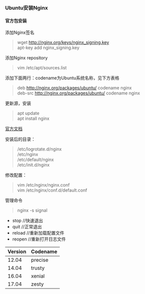 ### Ubuntu安装Nginx

#### 官方包安装
添加Nginx签名
> wget <a href="http://nginx.org/keys/nginx_signing.key">http://nginx.org/keys/nginx_signing.key</a>  
apt-key add nginx_signing.key

添加Nginx repository
> vim /etc/apt/sources.list

添加下面两行：codename为Ubuntu系统名称，见下方表格
> deb <a href="http://nginx.org/packages/ubuntu/">http://nginx.org/packages/ubuntu/</a> codename nginx  
deb-src <a href="http://nginx.org/packages/ubuntu/">http://nginx.org/packages/ubuntu/</a> codename nginx

更新源，安装
> apt update  
apt install nginx

[官方文档](http://nginx.org/en/docs)

安装后的目录：
> /etc/logrotate.d/nginx  
/etc/nginx  
/etc/default/nginx  
/etc/init.d/nginx

修改配置：
> vim /etc/nginx/nginx.conf  
vim /etc/nginx/conf.d/default.conf

管理命令
> nginx -s signal

- stop //快速退出
- quit //正常退出
- reload //重新加载配置文件
- reopen //重新打开日志文件

| Version | Codename |
| --- | --- |
| 12.04 | precise |
| 14.04 | trusty |
| 16.04 | xenial |
| 17.04 | zesty |
